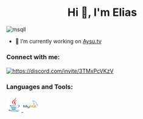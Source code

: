 <h1 align="center">Hi 👋, I'm Elias</h1>
<p align="left"> <img src="https://komarev.com/ghpvc/?username=msqll&label=Profile%20views&color=0e75b6&style=flat" alt="msqll" /> </p>

- 🔭 I’m currently working on [Aysu.tv](Github.com/aysutv)

<h3 align="left">Connect with me:</h3>
<p align="left">
<a href="https://discord.gg/https://discord.com/invite/3TMxPcVKzV" target="blank"><img align="center" src="https://raw.githubusercontent.com/rahuldkjain/github-profile-readme-generator/master/src/images/icons/Social/discord.svg" alt="https://discord.com/invite/3TMxPcVKzV" height="30" width="40" /></a>
</p>

<h3 align="left">Languages and Tools:</h3>
<p align="left"> <a href="https://www.java.com" target="_blank" rel="noreferrer"> <img src="https://raw.githubusercontent.com/devicons/devicon/master/icons/java/java-original.svg" alt="java" width="40" height="40"/> </a> <a href="https://www.mysql.com/" target="_blank" rel="noreferrer"> <img src="https://raw.githubusercontent.com/devicons/devicon/master/icons/mysql/mysql-original-wordmark.svg" alt="mysql" width="40" height="40"/> </a> </p>
